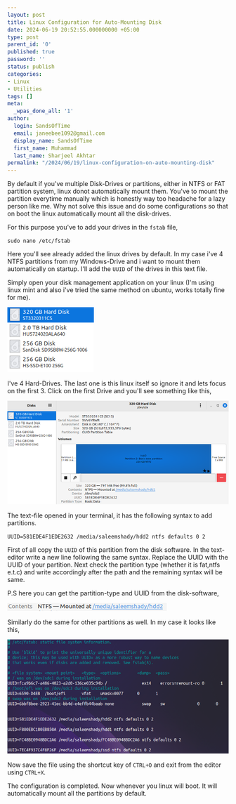 ```yaml
---
layout: post
title: Linux Configuration for Auto-Mounting Disk
date: 2024-06-19 20:52:55.000000000 +05:00
type: post
parent_id: '0'
published: true
password: ''
status: publish
categories:
- Linux
- Utilities
tags: []
meta:
  _wpas_done_all: '1'
author:
  login: SandsOfTime
  email: janeebee1092@gmail.com
  display_name: SandsOfTime
  first_name: Muhammad
  last_name: Sharjeel Akhtar
permalink: "/2024/06/19/linux-configuration-on-auto-mounting-disk"
---
```

By default if you've multiple Disk-Drives or partitions, either in NTFS or FAT partition system, linux donot automatically mount them. You've to mount the partition everytime manually which is honestly way too headache for a lazy person like me. Why not solve this issue and do some configurations so that on boot the linux automatically mount all the disk-drives. 

For this purpose you've to add your drives in the `fstab` file,

```
sudo nano /etc/fstab
```

Here you'll see already added the linux drives by default. In my case i've 4 NTFS partitions from my Windows-Drive and i want to mount them automatically on startup. I'll add the `UUID` of the drives in this text file. 

Simply open your disk management application on your linux (I'm using linux mint and also i've tried the same method on ubuntu, works totally fine for me).

![1](/assets/images/clt/linux-auto-mount-partitions-on-startup/1.png)

I've 4 Hard-Drives. The last one is this linux itself so ignore it and lets focus on the first 3. Click on the first Drive and you'll see something like this,

![2](/assets/images/clt/linux-auto-mount-partitions-on-startup/2.png)

The text-file opened in your terminal, it has the following syntax to add partitions.

```
UUID=581EDE4F1EDE2632 /media/saleemshady/hdd2 ntfs defaults 0 2
```

First of all copy the `UUID` of this partition from the disk software. In the text-editor write a new line following the same syntax. Replace the UUID with the UUID of your partition. Next check the partition type (whether it is fat,ntfs e.t.c) and write accordingly after the path and the remaining syntax will be same. 

P.S here you can get the partition-type and UUID from the disk-software,

![3](/assets/images/clt/linux-auto-mount-partitions-on-startup/3.png)

Similarly do the same for other partitions as well. In my case it looks like this,

![4](/assets/images/clt/linux-auto-mount-partitions-on-startup/4.png)

Now save the file using the shortcut key of `CTRL+O` and exit from the editor using `CTRL+X`. 

The configuration is completed. Now whenever you linux will boot. It will automatically mount all the partitions by default. 

